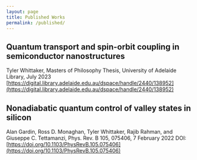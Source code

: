 ```yaml
---
layout: page
title: Published Works
permalink: /published/
---
```


## Quantum transport and spin-orbit coupling in semiconductor nanostructures
Tyler Whittaker, Masters of Philosophy Thesis, University of Adelaide Library, July 2023  
[https://digital.library.adelaide.edu.au/dspace/handle/2440/138952](https://digital.library.adelaide.edu.au/dspace/handle/2440/138952)

## Nonadiabatic quantum control of valley states in silicon
Alan Gardin, Ross D. Monaghan, Tyler Whittaker, Rajib Rahman, and Giuseppe C. Tettamanzi,
Phys. Rev. B 105, 075406, 7 February 2022
DOI: [https://doi.org/10.1103/PhysRevB.105.075406](https://doi.org/10.1103/PhysRevB.105.075406)
